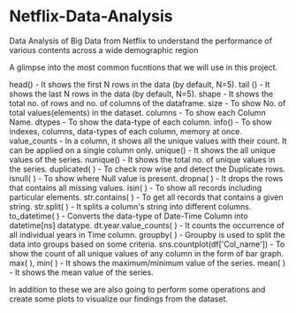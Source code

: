 # Netflix-Data-Analysis
Data Analysis of Big Data from Netflix to understand the performance of various contents across a wide demographic region

A glimpse into the most common fucntions that we will use in this project.

head() - It shows the first N rows in the data (by default, N=5).
tail () - It shows the last N rows in the data (by default, N=5).
shape - It shows the total no. of rows and no. of columns of the dataframe.
size - To show No. of total values(elements) in the dataset.
columns - To show each Column Name.
dtypes - To show the data-type of each column.
info() - To show indexes, columns, data-types of each column, memory at once.
value_counts - In a column, it shows all the unique values with their count. It can be applied on a single column only.
unique() - It shows the all unique values of the series.
nunique() - It shows the total no. of unique values in the series.
duplicated( ) - To check row wise and detect the Duplicate rows.
isnull( ) - To show where Null value is present.
dropna( ) - It drops the rows that contains all missing values.
isin( ) - To show all records including particular elements.
str.contains( ) - To get all records that contains a given string.
str.split( ) - It splits a column's string into different columns.
to_datetime( ) - Converts the data-type of Date-Time Column into datetime[ns] datatype.
dt.year.value_counts( ) - It counts the occurrence of all individual years in Time column.
groupby( ) - Groupby is used to split the data into groups based on some criteria.
sns.countplot(df['Col_name']) - To show the count of all unique values of any column in the form of bar graph.
max( ), min( ) - It shows the maximum/minimum value of the series.
mean( ) - It shows the mean value of the series.

In addition to these we are also going to perform some operations and create some plots to visualize our findings from the dataset.